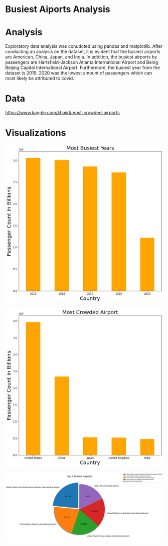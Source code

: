 # Busiest Aiports Analysis

# Analysis 

Exploratory data analysis was conudcted using pandas and matplotlib. After conducting an analysis on the dataset, it is evident that the busiest airports are American, China, Japan, and India. In addition, the busiest airports by passengers are Hartsfield-Jackson Atlanta International Airport and Being Beijing Capital International Airport. Furthermore, the busiest year from the dataset is 2019. 2020 was the lowest amount of passengers which can most likely be attributed to covid. 

# Data 

https://www.kaggle.com/khaiid/most-crowded-airports

# Visualizations 

![Most Busiest Years Graph](https://github.com/JonathanTeape/BusiestAiportsAnalysis/blob/main/Most%20Busiest%20Years%20Graph.png)

![Most Crowded Aiport Graph](https://github.com/JonathanTeape/BusiestAiportsAnalysis/blob/main/Most%20Crowded%20Aiport%20Graph.png)

![Top 5 Busiest Aiports Piechart](https://github.com/JonathanTeape/BusiestAiportsAnalysis/blob/main/Top%205%20Busiest%20Aiports%20Piechart.png)

